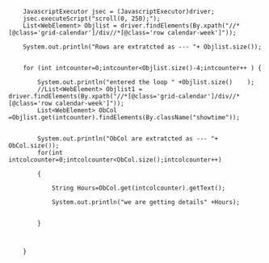 
		JavascriptExecutor jsec = (JavascriptExecutor)driver;
		jsec.executeScript("scroll(0, 250);");
		List<WebElement> Objlist = driver.findElements(By.xpath("//*[@class='grid-calendar']/div//*[@class='row calendar-week']"));
        
		System.out.println("Rows are extratcted as --- "+ Objlist.size());
		
		
		for (int intcounter=0;intcounter<Objlist.size()-4;intcounter++ ) {
			
			System.out.println("entered the loop " +Objlist.size()    );
			//List<WebElement> Objlist1 = driver.findElements(By.xpath("//*[@class='grid-calendar']/div//*[@class='row calendar-week']"));
			List<WebElement> ObCol	=Objlist.get(intcounter).findElements(By.className("showtime"));
			
			
			System.out.println("ObCol are extratcted as --- "+ ObCol.size());
			for(int intcolcounter=0;intcolcounter<ObCol.size();intcolcounter++)
			
			{
				
				String Hours=ObCol.get(intcolcounter).getText();
				
				System.out.println("we are getting details" +Hours);
				
				
			}
			
			
			
		}
